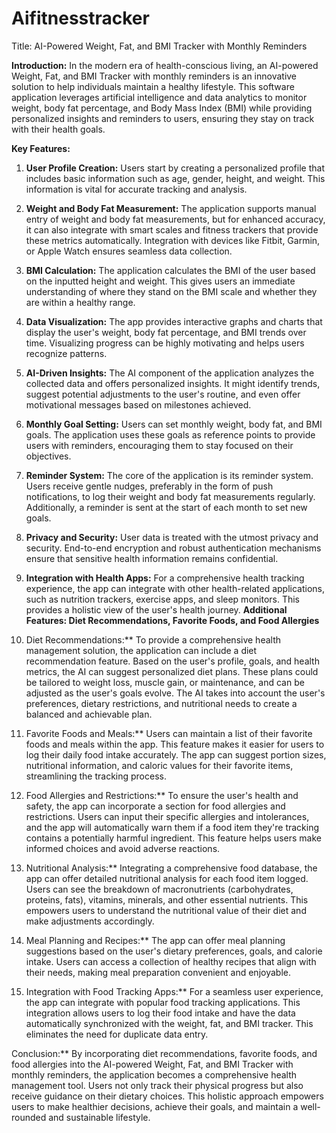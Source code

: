 # Aifitnesstracker
Title: AI-Powered Weight, Fat, and BMI Tracker with Monthly Reminders

**Introduction:**
In the modern era of health-conscious living, an AI-powered Weight, Fat, and BMI Tracker with monthly reminders is an innovative solution to help individuals maintain a healthy lifestyle. This software application leverages artificial intelligence and data analytics to monitor weight, body fat percentage, and Body Mass Index (BMI) while providing personalized insights and reminders to users, ensuring they stay on track with their health goals.

**Key Features:**

1. **User Profile Creation:**
   Users start by creating a personalized profile that includes basic information such as age, gender, height, and weight. This information is vital for accurate tracking and analysis.

2. **Weight and Body Fat Measurement:**
   The application supports manual entry of weight and body fat measurements, but for enhanced accuracy, it can also integrate with smart scales and fitness trackers that provide these metrics automatically. Integration with devices like Fitbit, Garmin, or Apple Watch ensures seamless data collection.

3. **BMI Calculation:**
   The application calculates the BMI of the user based on the inputted height and weight. This gives users an immediate understanding of where they stand on the BMI scale and whether they are within a healthy range.

4. **Data Visualization:**
   The app provides interactive graphs and charts that display the user's weight, body fat percentage, and BMI trends over time. Visualizing progress can be highly motivating and helps users recognize patterns.

5. **AI-Driven Insights:**
   The AI component of the application analyzes the collected data and offers personalized insights. It might identify trends, suggest potential adjustments to the user's routine, and even offer motivational messages based on milestones achieved.

6. **Monthly Goal Setting:**
   Users can set monthly weight, body fat, and BMI goals. The application uses these goals as reference points to provide users with reminders, encouraging them to stay focused on their objectives.

7. **Reminder System:**
   The core of the application is its reminder system. Users receive gentle nudges, preferably in the form of push notifications, to log their weight and body fat measurements regularly. Additionally, a reminder is sent at the start of each month to set new goals.

8. **Privacy and Security:**
   User data is treated with the utmost privacy and security. End-to-end encryption and robust authentication mechanisms ensure that sensitive health information remains confidential.

9. **Integration with Health Apps:**
   For a comprehensive health tracking experience, the app can integrate with other health-related applications, such as nutrition trackers, exercise apps, and sleep monitors. This provides a holistic view of the user's health journey.
   **Additional Features: Diet Recommendations, Favorite Foods, and Food Allergies**

10. Diet Recommendations:**
   To provide a comprehensive health management solution, the application can include a diet recommendation feature. Based on the user's profile, goals, and health metrics, the AI can suggest personalized diet plans. These plans could be tailored to weight loss, muscle gain, or maintenance, and can be adjusted as the user's goals evolve. The AI takes into account the user's preferences, dietary restrictions, and nutritional needs to create a balanced and achievable plan.

11. Favorite Foods and Meals:**
   Users can maintain a list of their favorite foods and meals within the app. This feature makes it easier for users to log their daily food intake accurately. The app can suggest portion sizes, nutritional information, and caloric values for their favorite items, streamlining the tracking process.

12. Food Allergies and Restrictions:**
   To ensure the user's health and safety, the app can incorporate a section for food allergies and restrictions. Users can input their specific allergies and intolerances, and the app will automatically warn them if a food item they're tracking contains a potentially harmful ingredient. This feature helps users make informed choices and avoid adverse reactions.

13. Nutritional Analysis:**
   Integrating a comprehensive food database, the app can offer detailed nutritional analysis for each food item logged. Users can see the breakdown of macronutrients (carbohydrates, proteins, fats), vitamins, minerals, and other essential nutrients. This empowers users to understand the nutritional value of their diet and make adjustments accordingly.

14. Meal Planning and Recipes:**
   The app can offer meal planning suggestions based on the user's dietary preferences, goals, and calorie intake. Users can access a collection of healthy recipes that align with their needs, making meal preparation convenient and enjoyable.

15. Integration with Food Tracking Apps:**
   For a seamless user experience, the app can integrate with popular food tracking applications. This integration allows users to log their food intake and have the data automatically synchronized with the weight, fat, and BMI tracker. This eliminates the need for duplicate data entry.

Conclusion:**
By incorporating diet recommendations, favorite foods, and food allergies into the AI-powered Weight, Fat, and BMI Tracker with monthly reminders, the application becomes a comprehensive health management tool. Users not only track their physical progress but also receive guidance on their dietary choices. This holistic approach empowers users to make healthier decisions, achieve their goals, and maintain a well-rounded and sustainable lifestyle.
